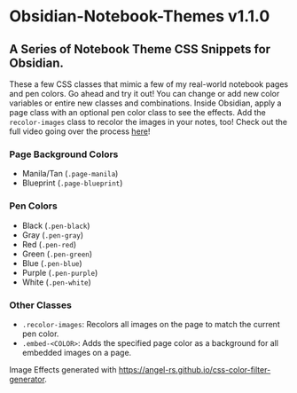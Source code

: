 # Obsidian-Notebook-Themes v1.1.0
## A Series of Notebook Theme CSS Snippets for Obsidian.
These a few CSS classes that mimic a few of my real-world notebook pages and pen colors.
Go ahead and try it out! You can change or add new color variables or entire new
classes and combinations. Inside Obsidian, apply a page class with an optional
pen color class to see the effects. Add the `recolor-images` class to recolor
the images in your notes, too! Check out the full video going over the process [here](https://youtu.be/9T9VL8_i1Tg)!

### Page Background Colors
- Manila/Tan (`.page-manila`)
- Blueprint (`.page-blueprint`)

### Pen Colors
- Black (`.pen-black`)
- Gray (`.pen-gray`)
- Red (`.pen-red`)
- Green (`.pen-green`)
- Blue (`.pen-blue`)
- Purple (`.pen-purple`)
- White (`.pen-white`)

### Other Classes
- `.recolor-images`: Recolors all images on the page to match the current pen color.
- `.embed-<COLOR>`: Adds the specified page color as a background for all embedded images on a page.

Image Effects generated with https://angel-rs.github.io/css-color-filter-generator.